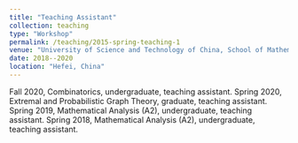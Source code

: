 ```yaml
---
title: "Teaching Assistant"
collection: teaching
type: "Workshop"
permalink: /teaching/2015-spring-teaching-1
venue: "University of Science and Technology of China, School of Mathematical Sciences"
date: 2018--2020
location: "Hefei, China"
---
```


Fall 2020, Combinatorics, undergraduate, teaching assistant.
Spring 2020, Extremal and Probabilistic Graph Theory, graduate, teaching assistant.
Spring 2019, Mathematical Analysis (A2), undergraduate, teaching assistant.
Spring 2018, Mathematical Analysis (A2), undergraduate, teaching assistant.

 
